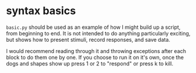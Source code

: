 # syntax basics

`basic.py` should be used as an example of how I might build up a script, from beginning to end.
It is not intended to do anything particularly exciting, but shows how to present stimuli, record responses, and save data.

I would recommend reading through it and throwing exceptions after each block to do them one by one.
If you choose to run it on it's own, once the dogs and shapes show up press 1 or 2 to "respond" or press k to kill.
